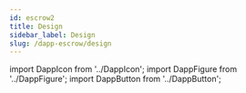 ```yaml
---
id: escrow2
title: Design
sidebar_label: Design
slug: /dapp-escrow/design
---
```


import DappIcon from '../DappIcon';
import DappFigure from '../DappFigure';
import DappButton from '../DappButton';
